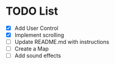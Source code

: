 # TODO List

- [x] Add User Control
- [x] Implement scrolling
- [ ] Update README.md with instructions
- [ ] Create a Map
- [ ] Add sound effects
